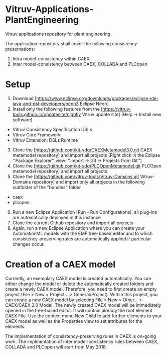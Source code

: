 # Vitruv-Applications-PlantEngineering
Vitruv applications repository for plant engineering.

The application repository shall cover the following consistency-preservations: 
1. Intra model-consistency within CAEX
2. Inter model-consistency between CAEX, COLLADA and PLCopen

# Setup
1. Download [https://www.eclipse.org/downloads/packages/eclipse-ide-java-and-dsl-developers/neon3 Eclipse Neon]
2. Install only the following features from the [https://vitruv-tools.github.io/updatesite/nightly Vitruv update site] (Help -> Install new software)
  * Vitruv Consistency Specification DSLs
  * Vitruv Core Framework
  * Vitruv Extension: DSLs Runtime
3. Clone the [https://github.com/kit-sdq/CAEXMetamodel3.0.git CAEX metamodel repository] and import all projects (Right click in the Eclipse ''Package Explorer'' view: ''Import -> Git -> Projects from Git'')
4. Clone the [https://github.com/kit-sdq/PLCOpenMetamodel.git PLCOpen metamodel repository] and import all projects
5. Clone the [https://github.com/vitruv-tools/Vitruv-Domains.git Vitruv-Domains repository] and import only all projects in the following subfolder of the "bundles" folder
  * caex
  * plcopen
6. Run a new Eclipse Application (Run - Run Configurations), all plug-ins are automatically deployed in this instance
7. Clone the current Github repository and import all projects
8. Again, run a new Eclipse Application where you can create your AutomationML models with the EMF tree-based editor and to which consistency-preserving rules are automatically applied if particular changes occur. 

# Creation of a CAEX model  

Currently, an exemplary CAEX model is created automatically. You can either change the model or delete the automatically created folders and create a newly CAEX model. Therefore, you need to first create an empty project (File > New > Project... > General/Project). Within this project, you can create a new CAEX model by selecting File > New > Other... >  CAEX/CAEX 3.0 Model. The newly created CAEX model will be immediately opened in the tree-based editor. It will contain already the root element CAEX File. Use the context menu New Child to add further elements to your CAEX model as well as the Properties view to set attributes for the elements.

The implementation of consistency-preserving rules in CAEX is on-going work. The implmentation of inter model-consistency rules between CAEX, COLLADA and PLCopen will start from May 2018.
